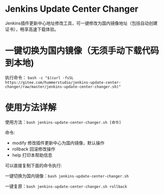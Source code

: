 # Jenkins Update Center Changer

Jenkins插件更新中心地址修改工具，可一键修改为国内镜像地址（包括自动创建证书），畅享高速下载体验。

# 一键切换为国内镜像（无须手动下载代码到本地)

执行命令：
`bash -c "$(curl -fsSL https://gitee.com/hummerstudio/jenkins-update-center-changer/raw/master/jenkins-update-center-changer.sh)"`

# 使用方法详解

使用方法：`bash jenkins-update-center-changer.sh [命令]`

命令:

- modify    修改插件更新中心为国内镜像，默认操作
- rollback  回滚修改操作
- help      打印本帮助信息

可以直接复制下面的命令执行:

一键切换为国内镜像：`bash jenkins-update-center-changer.sh`

一键复原：`bash jenkins-update-center-changer.sh rollback`


